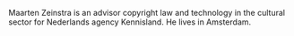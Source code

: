 Maarten Zeinstra is an advisor copyright law and technology in the cultural
sector for Nederlands agency Kennisland. He lives in Amsterdam.
